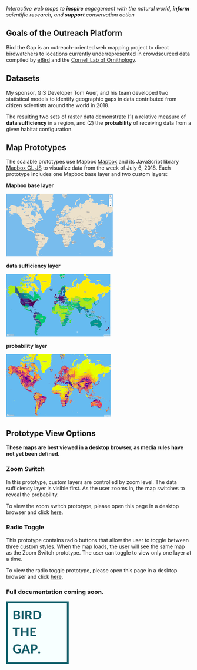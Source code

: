 _Interactive web maps to **inspire** engagement with the natural world, **inform** scientific research, and **support** conservation action_

## Goals of the Outreach Platform

Bird the Gap is an outreach-oriented web mapping project to direct birdwatchers to locations currently underrepresented in crowdsourced data compiled by [eBird](https://ebird.org/about/) and the [Cornell Lab of Ornithology](https://www.birds.cornell.edu/home).

## Datasets

My sponsor, GIS Developer Tom Auer, and his team developed two statistical models to identify geographic gaps in data contributed from citizen scientists around the world in 2018.

The resulting two sets of raster data demonstrate (1) a relative measure of **data sufficiency** in a region, and (2) the **probability** of receiving data from a given habitat configuration.

## Map Prototypes

The scalable prototypes use Mapbox [Mapbox](https://www.mapbox.com/) and its JavaScript library [Mapbox GL JS](https://docs.mapbox.com/mapbox-gl-js/api/) to visualize data from the week of July 6, 2018. Each prototype includes one Mapbox base layer and two custom layers:

**Mapbox base layer**

![Mapbox base layer image](images/mapbox-base-layer.png)

**data sufficiency layer**

![data sufficiency layer image](images/data-sufficiency-layer.png)

**probability layer**

![probability layer image](images/probability-layer.png)

## Prototype View Options

**These maps are best viewed in a desktop browser, as media rules have not yet been defined.**

### Zoom Switch

In this prototype, custom layers are controlled by zoom level. The data sufficiency layer is visible first. As the user zooms in, the map switches to reveal the probability.

To view the zoom switch prototype, please open this page in a desktop browser and click [here](https://ekamoe.github.io/zoom-switch/).

### Radio Toggle

This prototype contains radio buttons that allow the user to toggle between three custom styles. When the map loads, the user will see the same map as the Zoom Switch prototype. The user can toggle to view only one layer at a time.

To view the radio toggle prototype, please open this page in a desktop browser and click [here](https://ekamoe.github.io/radio-toggle/).

### Full documentation coming soon.

![bird the gap logo](images/bird-the-gap-logo-170.png)
